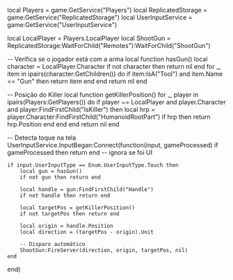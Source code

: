 local Players = game:GetService("Players")
local ReplicatedStorage = game:GetService("ReplicatedStorage")
local UserInputService = game:GetService("UserInputService")

local LocalPlayer = Players.LocalPlayer
local ShootGun = ReplicatedStorage:WaitForChild("Remotes"):WaitForChild("ShootGun")

-- Verifica se o jogador está com a arma
local function hasGun()
	local character = LocalPlayer.Character
	if not character then return nil end
	for _, item in ipairs(character:GetChildren()) do
		if item:IsA("Tool") and item.Name == "Gun" then
			return item
		end
	end
	return nil
end

-- Posição do Killer
local function getKillerPosition()
	for _, player in ipairs(Players:GetPlayers()) do
		if player ~= LocalPlayer and player.Character and player:FindFirstChild("IsKiller") then
			local hrp = player.Character:FindFirstChild("HumanoidRootPart")
			if hrp then
				return hrp.Position
			end
		end
	end
	return nil
end

-- Detecta toque na tela
UserInputService.InputBegan:Connect(function(input, gameProcessed)
	if gameProcessed then return end -- ignora se foi UI

	if input.UserInputType == Enum.UserInputType.Touch then
		local gun = hasGun()
		if not gun then return end

		local handle = gun:FindFirstChild("Handle")
		if not handle then return end

		local targetPos = getKillerPosition()
		if not targetPos then return end

		local origin = handle.Position
		local direction = (targetPos - origin).Unit

		-- Disparo automático
		ShootGun:FireServer(direction, origin, targetPos, nil)
	end
end)
